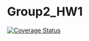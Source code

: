 # Group2_HW1
[![Coverage Status](https://coveralls.io/repos/github/vineethdasi/Group2_HW1/badge.svg?branch=main)](https://coveralls.io/github/vineethdasi/Group2_HW1?branch=main)
